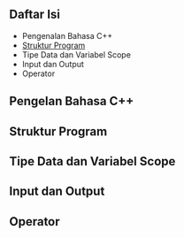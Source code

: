 ## Daftar Isi

* Pengenalan Bahasa C++
* [Struktur Program](https://github.com/Abdunnafi25/Modul-HGTS-01#struktur-program)
* Tipe Data dan Variabel Scope
* Input dan Output
* Operator

## Pengelan Bahasa C++



## Struktur Program



## Tipe Data dan Variabel Scope



## Input dan Output



## Operator
